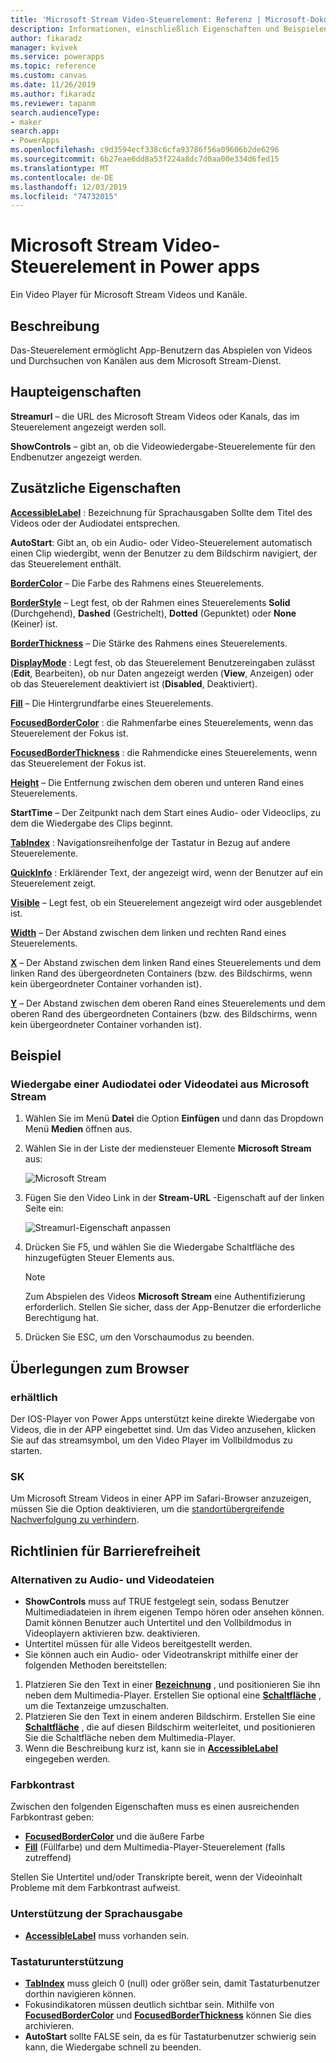```yaml
---
title: 'Microsoft Stream Video-Steuerelement: Referenz | Microsoft-Dokumentation'
description: Informationen, einschließlich Eigenschaften und Beispielen, über das Microsoft Stream Video-Steuerelement
author: fikaradz
manager: kvivek
ms.service: powerapps
ms.topic: reference
ms.custom: canvas
ms.date: 11/26/2019
ms.author: fikaradz
ms.reviewer: tapanm
search.audienceType:
- maker
search.app:
- PowerApps
ms.openlocfilehash: c9d3594ecf338c6cfa93786f56a09606b2de6296
ms.sourcegitcommit: 6b27eae6dd8a53f224a8dc7d0aa00e334d6fed15
ms.translationtype: MT
ms.contentlocale: de-DE
ms.lasthandoff: 12/03/2019
ms.locfileid: "74732015"
---
```

# <a name="microsoft-stream-video-control-in-power-apps"></a>Microsoft Stream Video-Steuerelement in Power apps
Ein Video Player für Microsoft Stream Videos und Kanäle.

## <a name="description"></a>Beschreibung
Das-Steuerelement ermöglicht App-Benutzern das Abspielen von Videos und Durchsuchen von Kanälen aus dem Microsoft Stream-Dienst.

## <a name="key-properties"></a>Haupteigenschaften
**Streamurl** – die URL des Microsoft Stream Videos oder Kanals, das im Steuerelement angezeigt werden soll.

**ShowControls** – gibt an, ob die Videowiedergabe-Steuerelemente für den Endbenutzer angezeigt werden.

## <a name="additional-properties"></a>Zusätzliche Eigenschaften
**[AccessibleLabel](properties-accessibility.md)** : Bezeichnung für Sprachausgaben Sollte dem Titel des Videos oder der Audiodatei entsprechen.

**AutoStart**: Gibt an, ob ein Audio- oder Video-Steuerelement automatisch einen Clip wiedergibt, wenn der Benutzer zu dem Bildschirm navigiert, der das Steuerelement enthält.

**[BorderColor](properties-color-border.md)** – Die Farbe des Rahmens eines Steuerelements.

**[BorderStyle](properties-color-border.md)** – Legt fest, ob der Rahmen eines Steuerelements **Solid** (Durchgehend), **Dashed** (Gestrichelt), **Dotted** (Gepunktet) oder **None** (Keiner) ist.

**[BorderThickness](properties-color-border.md)** – Die Stärke des Rahmens eines Steuerelements.

**[DisplayMode](properties-core.md)** : Legt fest, ob das Steuerelement Benutzereingaben zulässt (**Edit**, Bearbeiten), ob nur Daten angezeigt werden (**View**, Anzeigen) oder ob das Steuerelement deaktiviert ist (**Disabled**, Deaktiviert).

**[Fill](properties-color-border.md)** – Die Hintergrundfarbe eines Steuerelements.

**[FocusedBorderColor](properties-color-border.md)** : die Rahmenfarbe eines Steuerelements, wenn das Steuerelement der Fokus ist.

**[FocusedBorderThickness](properties-color-border.md)** : die Rahmendicke eines Steuerelements, wenn das Steuerelement der Fokus ist.

**[Height](properties-size-location.md)** – Die Entfernung zwischen dem oberen und unteren Rand eines Steuerelements.

**StartTime** – Der Zeitpunkt nach dem Start eines Audio- oder Videoclips, zu dem die Wiedergabe des Clips beginnt.

**[TabIndex](properties-accessibility.md)** : Navigationsreihenfolge der Tastatur in Bezug auf andere Steuerelemente.

**[QuickInfo](properties-core.md)** : Erklärender Text, der angezeigt wird, wenn der Benutzer auf ein Steuerelement zeigt.

**[Visible](properties-core.md)** – Legt fest, ob ein Steuerelement angezeigt wird oder ausgeblendet ist.

**[Width](properties-size-location.md)** – Der Abstand zwischen dem linken und rechten Rand eines Steuerelements.

**[X](properties-size-location.md)** – Der Abstand zwischen dem linken Rand eines Steuerelements und dem linken Rand des übergeordneten Containers (bzw. des Bildschirms, wenn kein übergeordneter Container vorhanden ist).

**[Y](properties-size-location.md)** – Der Abstand zwischen dem oberen Rand eines Steuerelements und dem oberen Rand des übergeordneten Containers (bzw. des Bildschirms, wenn kein übergeordneter Container vorhanden ist).

## <a name="example"></a>Beispiel

### <a name="play-an-audio-or-video-file-from-microsoft-stream"></a>Wiedergabe einer Audiodatei oder Videodatei aus Microsoft Stream

1. Wählen Sie im Menü **Datei** die Option **Einfügen** und dann das Dropdown Menü **Medien** öffnen aus. 
2. Wählen Sie in der Liste der mediensteuer Elemente **Microsoft Stream** aus:

    ![Microsoft Stream](./media/control-stream-video/stream-icon.png "Microsoft Stream")

3. Fügen Sie den Video Link in der **Stream-URL** -Eigenschaft auf der linken Seite ein:

    ![Streamurl-Eigenschaft anpassen](./media/control-stream-video/stream-url.png "Streamurl-Eigenschaft anpassen")

4. Drücken Sie F5, und wählen Sie die Wiedergabe Schaltfläche des hinzugefügten Steuer Elements aus.

    > [!NOTE]
   > Zum Abspielen des Videos **Microsoft Stream** eine Authentifizierung erforderlich. Stellen Sie sicher, dass der App-Benutzer die erforderliche Berechtigung hat.
5. Drücken Sie ESC, um den Vorschaumodus zu beenden.

## <a name="browser-considerations"></a>Überlegungen zum Browser

### <a name="ios"></a>erhältlich
Der IOS-Player von Power Apps unterstützt keine direkte Wiedergabe von Videos, die in der APP eingebettet sind.  Um das Video anzusehen, klicken Sie auf das streamsymbol, um den Video Player im Vollbildmodus zu starten.

### <a name="safari"></a>SK

Um Microsoft Stream Videos in einer APP im Safari-Browser anzuzeigen, müssen Sie die Option deaktivieren, um die [standortübergreifende Nachverfolgung zu verhindern](https://support.apple.com/guide/safari/sfri40732/mac).

## <a name="accessibility-guidelines"></a>Richtlinien für Barrierefreiheit
### <a name="audio-and-video-alternatives"></a>Alternativen zu Audio- und Videodateien
* **ShowControls** muss auf TRUE festgelegt sein, sodass Benutzer Multimediadateien in ihrem eigenen Tempo hören oder ansehen können. Damit können Benutzer auch Untertitel und den Vollbildmodus in Videoplayern aktivieren bzw. deaktivieren.
* Untertitel müssen für alle Videos bereitgestellt werden.
 * Sie können auch ein Audio- oder Videotranskript mithilfe einer der folgenden Methoden bereitstellen:
  1. Platzieren Sie den Text in einer **[Bezeichnung](control-text-box.md)** , und positionieren Sie ihn neben dem Multimedia-Player. Erstellen Sie optional eine **[Schaltfläche](control-button.md)** , um die Textanzeige umzuschalten.
  2. Platzieren Sie den Text in einem anderen Bildschirm. Erstellen Sie eine **[Schaltfläche](control-button.md)** , die auf diesen Bildschirm weiterleitet, und positionieren Sie die Schaltfläche neben dem Multimedia-Player.
  3. Wenn die Beschreibung kurz ist, kann sie in **[AccessibleLabel](properties-accessibility.md)** eingegeben werden.

### <a name="color-contrast"></a>Farbkontrast
Zwischen den folgenden Eigenschaften muss es einen ausreichenden Farbkontrast geben:
* **[FocusedBorderColor](properties-color-border.md)** und die äußere Farbe
* **[Fill](properties-color-border.md)** (Füllfarbe) und dem Multimedia-Player-Steuerelement (falls zutreffend)

Stellen Sie Untertitel und/oder Transkripte bereit, wenn der Videoinhalt Probleme mit dem Farbkontrast aufweist.

### <a name="screen-reader-support"></a>Unterstützung der Sprachausgabe
* **[AccessibleLabel](properties-accessibility.md)** muss vorhanden sein.

### <a name="keyboard-support"></a>Tastaturunterstützung
* **[TabIndex](properties-accessibility.md)** muss gleich 0 (null) oder größer sein, damit Tastaturbenutzer dorthin navigieren können.
* Fokusindikatoren müssen deutlich sichtbar sein. Mithilfe von **[FocusedBorderColor](properties-color-border.md)** und **[FocusedBorderThickness](properties-color-border.md)** können Sie dies archivieren.
* **AutoStart** sollte FALSE sein, da es für Tastaturbenutzer schwierig sein kann, die Wiedergabe schnell zu beenden.